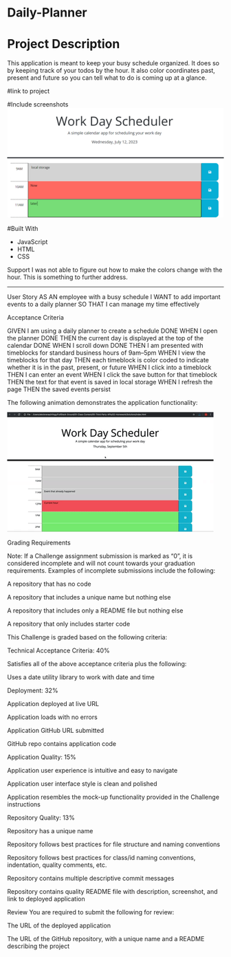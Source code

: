 # Daily-Planner

# Project Description
This application is meant to keep your busy schedule organized. It does so by keeping track of your todos by the hour. It also color coordinates past, present and future so you can tell what to do is coming up at a glance.

#link to project

#Include screenshots
![Alt text](image-1.png)


#Built With
- JavaScript
- HTML
- CSS




Support
I was not able to figure out how to make the colors change with the hour. This is something to further address.
_______________________________________________________________________________________________________________







User Story
AS AN employee with a busy schedule
I WANT to add important events to a daily planner
SO THAT I can manage my time effectively



Acceptance Criteria

GIVEN I am using a daily planner to create a schedule
DONE WHEN I open the planner
DONE THEN the current day is displayed at the top of the calendar
DONE WHEN I scroll down
DONE THEN I am presented with timeblocks for standard business hours of 9am&ndash;5pm
WHEN I view the timeblocks for that day
THEN each timeblock is color coded to indicate whether it is in the past, present, or future
WHEN I click into a timeblock
THEN I can enter an event
WHEN I click the save button for that timeblock
THEN the text for that event is saved in local storage
WHEN I refresh the page
THEN the saved events persist


The following animation demonstrates the application functionality:

![Alt text](image.png)

Grading Requirements

Note: If a Challenge assignment submission is marked as “0”, it is considered incomplete and will not count towards your graduation requirements. Examples of incomplete submissions include the following:


A repository that has no code


A repository that includes a unique name but nothing else


A repository that includes only a README file but nothing else


A repository that only includes starter code



This Challenge is graded based on the following criteria:

Technical Acceptance Criteria: 40%


Satisfies all of the above acceptance criteria plus the following:

Uses a date utility library to work with date and time




Deployment: 32%


Application deployed at live URL


Application loads with no errors


Application GitHub URL submitted


GitHub repo contains application code



Application Quality: 15%


Application user experience is intuitive and easy to navigate


Application user interface style is clean and polished


Application resembles the mock-up functionality provided in the Challenge instructions



Repository Quality: 13%


Repository has a unique name


Repository follows best practices for file structure and naming conventions


Repository follows best practices for class/id naming conventions, indentation, quality comments, etc.


Repository contains multiple descriptive commit messages


Repository contains quality README file with description, screenshot, and link to deployed application



Review
You are required to submit the following for review:


The URL of the deployed application


The URL of the GitHub repository, with a unique name and a README describing the project